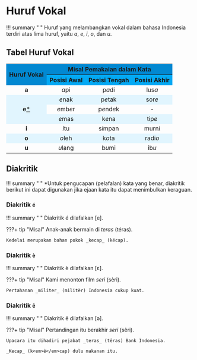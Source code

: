 # Huruf Vokal

!!! summary " "
    Huruf yang melambangkan vokal dalam bahasa Indonesia terdiri atas lima huruf, yaitu _a_, _e_, _i_, _o_, dan _u_.

## Tabel Huruf Vokal

<table>
  <colgroup>
  <tr>
    <th rowspan="2" style="text-align:center;vertical-align:middle;font-weight:700; background:#0288D1;">Huruf Vokal</th>
    <th colspan="3" style="text-align:center;font-weight:700;background:#0288D1;">Misal Pemakaian dalam Kata</th>
  </tr>
  <tr>
    <th style="font-weight:700;background:#03A9F4;">Posisi Awal</th>
    <th style="font-weight:700;background:#03A9F4;">Posisi Tengah</th>
    <th style="font-weight:700;background:#03A9F4;">Posisi Akhir</th>
  </tr>
  <tr>
    <td style="text-align: center;"><strong>a</strong></td>
    <td style="text-align: center"><em>a</em>pi</td>
    <td style="text-align: center">p<em>a</em>di</td>
    <td style="text-align: center">lus<em>a</em></td>
  </tr>
  <tr style="background:#E1F5FE">
    <td rowspan="3" style="text-align:center;vertical-align:middle;"><strong>e</strong><a href="#ket">*</a></td>
    <td style="text-align: center"><em>e</em>nak</td>
    <td style="text-align: center">p<em>e</em>tak</td>
    <td style="text-align: center">sor<em>e</em></td>
  </tr>
  <tr>
    <td style="text-align: center"><em>e</em>mb<em>e</em>r</td>
    <td style="text-align: center">p<em>e</em>nd<em>e</em>k</td>
    <td style="text-align: center">-</td>
  </tr>
  <tr style="background:#E1F5FE">
    <td style="text-align: center"><em>e</em>mas</td>
    <td style="text-align: center">k<em>e</em>na</td>
    <td style="text-align: center">tip<em>e</em></td>
  </tr>
  <tr>
    <td style="text-align: center;"><strong>i</strong></td>
    <td style="text-align: center"><em>i</em>tu</td>
    <td style="text-align: center">s<em>i</em>mpan</td>
    <td style="text-align: center">murn<em>i</em></td>
  </tr>
  <tr style="background:#E1F5FE">
    <td style="text-align: center;"><strong>o</strong></td>
    <td style="text-align: center"><em>o</em>leh</td>
    <td style="text-align: center">k<em>o</em>ta</td>
    <td style="text-align: center">radi<em>o</em></td>
  </tr>
  <tr>
    <td style="text-align: center;"><strong>u</strong></td>
    <td style="text-align: center"><em>u</em>lang</td>
    <td style="text-align: center">b<em>u</em>mi</td>
    <td style="text-align: center">ib<em>u</em></td>
  </tr>
</table>

## Diakritik

!!! summary " "
    <a name="ket">*</a>Untuk pengucapan (pelafalan) kata yang benar, diakritik berikut ini dapat digunakan jika ejaan kata itu dapat menimbulkan keraguan.

### Diakritik <small><span class="penanda">é</span></small>

!!! summary " "
    Diakritik <span class="penanda">é</span> dilafalkan [e].

???+ tip "Misal"
    Anak-anak bermain di _teras_ (téras).

    Kedelai merupakan bahan pokok _kecap_ (kécap).

### Diakritik <small><span class="penanda">è</span></small>

!!! summary " "
    Diakritik <span class="penanda">è</span> dilafalkan [ɛ].

???+ tip "Misal" 
    Kami menonton film _seri_ (sèri).

    Pertahanan _militer_ (militèr) Indonesia cukup kuat.

### Diakritik <small><span class="penanda">ê</span></small>

!!! summary " "
    Diakritik <span class="penanda">ê</span> dilafalkan [ə].

???+ tip "Misal"
    Pertandingan itu berakhir _seri_ (sêri).

    Upacara itu dihadiri pejabat _teras_ (têras) Bank Indonesia.

    _Kecap_ (k<em>ê</em>cap) dulu makanan itu.

